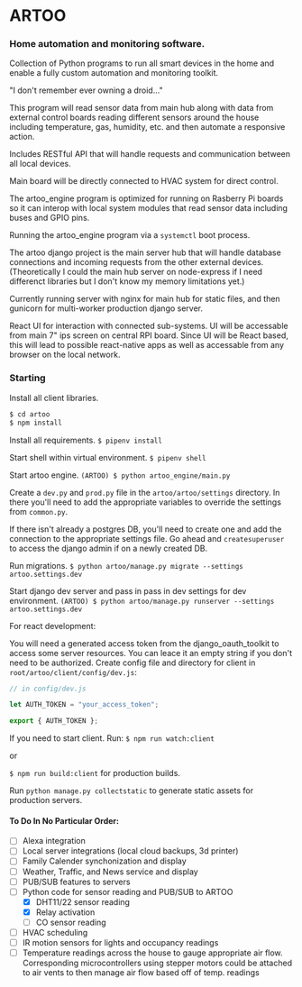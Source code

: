 # ARTOO

### Home automation and monitoring software. 

Collection of Python programs to run all smart devices in the home and enable a fully custom automation and monitoring toolkit.

"I don't remember ever owning a droid..."

This program will read sensor data from main hub along with data from external control boards reading different sensors around the house including temperature, gas, humidity, etc. and then automate a responsive action. 

Includes RESTful API that will handle requests and communication between all local devices. 

Main board will be directly connected to HVAC system for direct control.

The artoo_engine program is optimized for running on Rasberry Pi boards so it can interop with local system modules that read sensor data including buses and GPIO pins.

Running the artoo_engine program via a `systemctl` boot process.

The artoo django project is the main server hub that will handle database connections and incoming requests from the other external devices.
(Theoretically I could the main hub server on node-express if I need differenct libraries but I don't know my memory limitations yet.)

Currently running server with nginx for main hub for static files, and then gunicorn for multi-worker production django server.

React UI for interaction with connected sub-systems. UI will be accessable from main 7" ips screen on central RPI board. Since UI will be React based, this will lead to possible react-native apps as well as accessable from any browser on the local network.

### Starting

Install all client libraries.
```bash
$ cd artoo
$ npm install
```

Install all requirements.
`$ pipenv install`

Start shell within virtual environment.
`$ pipenv shell`

Start artoo engine.
`(ARTOO) $ python artoo_engine/main.py`

Create a `dev.py` and `prod.py` file in the `artoo/artoo/settings` directory.
In there you'll need to add the appropriate variables to override the settings from `common.py`.

If there isn't already a postgres DB, you'll need to create one and add the connection to the appropriate settings file.
Go ahead and `createsuperuser` to access the django admin if on a newly created DB.

Run migrations.
`$ python artoo/manage.py migrate --settings artoo.settings.dev`

Start django dev server and pass in pass in dev settings for dev environment.
`(ARTOO) $ python artoo/manage.py runserver --settings artoo.settings.dev`

For react development:

You will need a generated access token from the django_oauth_toolkit to access some server resources.
You can leace it an empty string if you don't need to be authorized.
Create config file and directory for client in `root/artoo/client/config/dev.js`:
```js
// in config/dev.js

let AUTH_TOKEN = "your_access_token";

export { AUTH_TOKEN };
```

If you need to start client. Run:
`$ npm run watch:client`

or

`$ npm run build:client` for production builds.

Run `python manage.py collectstatic` to generate static assets for production servers.

#### To Do In No Particular Order:

- [ ] Alexa integration
- [ ] Local server integrations (local cloud backups, 3d printer)
- [ ] Family Calender synchonization and display
- [ ] Weather, Traffic, and News service and display
- [ ] PUB/SUB features to servers
- [ ] Python code for sensor reading and PUB/SUB to ARTOO
    - [X] DHT11/22 sensor reading
    - [X] Relay activation
    - [ ] CO sensor reading
- [ ] HVAC scheduling
- [ ] IR motion sensors for lights and occupancy readings
- [ ] Temperature readings across the house to gauge appropriate air flow. Corresponding microcontrollers using stepper motors could be attached to air vents to then manage air flow based off of temp. readings
